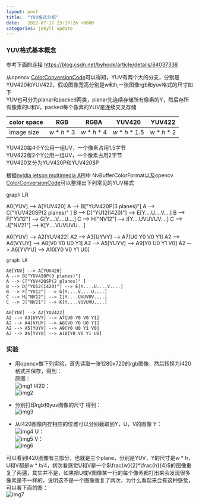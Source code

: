 ```yaml
---
layout: post
title:  "YUV格式介绍"
date:   2022-07-17 23:17:26 +0800
categories: jekyll update
---
```


### YUV格式基本概念
参考下面的连接
https://blog.csdn.net/byhook/article/details/84037338

从opencv [ColorConversionCode](https://docs.opencv.org/4.x/d8/d01/group__imgproc__color__conversions.html#ga4e0972be5de079fed4e3a10e24ef5ef0})可以得知，YUV有两个大的分支，分别是YUV420和YUV422，假设图像宽高分别是w和h,一张图像rgb和yuv格式的尺寸如下  
YUV也可分为planar和packed两类，planar先连续存储所有像素的Y，然后存所有像素的U和V，packed每个像素的YUV是连续交叉存储   

| color space | RGB     | RGBA    | YUV420    | YUV422  |
| ----------- | ------- | ------- | --------- | ------- |
| image size  | $w*h*3$ | $w*h*4$ | $w*h*1.5$ | $w*h*2$ |

YUV420每4个Y公用一组UV，一个像素占用1.5字节  
YUV422每2个Y公用一组UV，一个像素占用2字节  
YUV420又分为YUV420P和YUV420SP  

根据[nvidia jetson multimedia API](https://docs.nvidia.com/jetson/l4t-multimedia/group__ee__nvbuffering__group.html#gaae53b45fe3f04b8f9135cb80baeac6e4)中 NvBufferColorFormat以及opencv [ColorConversionCode](https://docs.opencv.org/4.x/d8/d01/group__imgproc__color__conversions.html#ga4e0972be5de079fed4e3a10e24ef5ef0})可以整理出下列常见的YUV格式   

<!-- <!DOCTYPE html> -->
<html lang="en">
   <head>
	 <script src="https://cdnjs.cloudflare.com/ajax/libs/mermaid/8.6.0/mermaid.min.js"></script>
    </head>

<body>
 <!-- <pre><code class="language-mermaid">graph LR
A--&gt;B
</code></pre> -->

<div class="mermaid">graph LR

A0[YUV] --> A[YUV420]
A --> B["YUV420P(3 planes)"]
A --> C["YUV420SP(2 planes)" ]
B --> D["YU12(I420)"] --> E[Y....U....V....]
B --> F["YV12"] --> G[Y....V....U....]
C --> H["NV12"] --> I[Y....UVUVUV....]
C --> J["NV21"] --> K[Y....VUVUVU....]

A0[YUV] --> A2[YUV422]
A2 --> A3[UYVY] --> A7[U0 Y0 V0 Y1]
A2 --> A4[VYUY] --> A8[V0 Y0 U0 Y1]
A2 --> A5[YUYV] --> A9[Y0 U0 Y1 V0]
A2 --> A6[YVYU] --> A10[Y0 V0 Y1 U0]
</div>
	
</body>
<script>
var config = {
    startOnLoad:true,
    theme: 'forest',
    flowchart:{
            useMaxWidth:false,
            htmlLabels:true
        }
};
mermaid.initialize(config);
window.mermaid.init(undefined, document.querySelectorAll('.language-mermaid'));
</script>

</html>

```mermaid
graph LR

A0[YUV] --> A[YUV420]
A --> B["YUV420P(3 planes)"]
A --> C["YUV420SP(2 planes)" ]
B --> D["YU12(I420)"] --> E[Y....U....V....]
B --> F["YV12"] --> G[Y....V....U....]
C --> H["NV12"] --> I[Y....UVUVUV....]
C --> J["NV21"] --> K[Y....VUVUVU....]

A0[YUV] --> A2[YUV422]
A2 --> A3[UYVY] --> A7[U0 Y0 V0 Y1]
A2 --> A4[VYUY] --> A8[V0 Y0 U0 Y1]
A2 --> A5[YUYV] --> A9[Y0 U0 Y1 V0]
A2 --> A6[YVYU] --> A10[Y0 V0 Y1 U0]

```

### 实验
- 用opencv做下列实验，首先读取一张1280x720的rgb图像，然后转换为I420格式并保存，得到：  
原图：  
![img1]({{site.usr}}/img/yuv/img_rgb.jpg)
I420：  
![img2]({{site.usr}}/img/yuv/img_I420.png)

- 分别打印rgb和yuv图像的尺寸 得到：  
![img3]({{site.usr}}/img/yuv/print1.png)

- 从I420图像内存相应的位置可以分别截取到Y，U，V的图像
Y：  
![img4]({{site.usr}}/img/yuv/img_y.png)
U：  
![img5]({{site.usr}}/img/yuv/img_u.png)
V：  
![img6]({{site.usr}}/img/yuv/img_v.png)

可以看到I420图像有三部分，也就是三个plane，分别是YUV，Y的尺寸是$w*h$，U和V都是$w*h/4$，初次看感觉U和V是一个$\frac{w}{2}*\frac{h}{4}$的图像重复了两遍，其实并不是，如果把U或V图像某一行的每个像素都打出来会发现很多像素是不一样的，说明这不是一个图像重复了两次，为什么看起来会有这种感觉，可以看下面的图：   
![img7]({{site.usr}}/img/yuv/i420.png)





